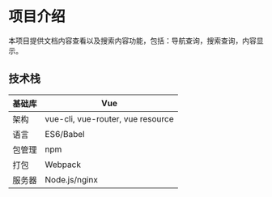 # 项目介绍

本项目提供文档内容查看以及搜索内容功能，包括：导航查询，搜索查询，内容显示。

## 技术栈

| 基础库          | Vue           |
| -------------- |---------------|
| 架构           | vue-cli, vue-router, vue resource |
| 语言 | ES6/Babel      |
| 包管理 | npm      |
| 打包 | Webpack      |
| 服务器 | Node.js/nginx      |

